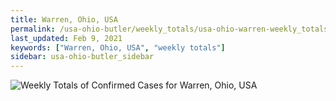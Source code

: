 ```yaml
---
title: Warren, Ohio, USA
permalink: /usa-ohio-butler/weekly_totals/usa-ohio-warren-weekly_totals.html
last_updated: Feb 9, 2021
keywords: ["Warren, Ohio, USA", "weekly totals"]
sidebar: usa-ohio-butler_sidebar
---
```


![Weekly Totals of Confirmed Cases for Warren, Ohio, USA](/covid_tracker/images/graphs/usa-ohio-warren-weekly_totals_graph.png)
